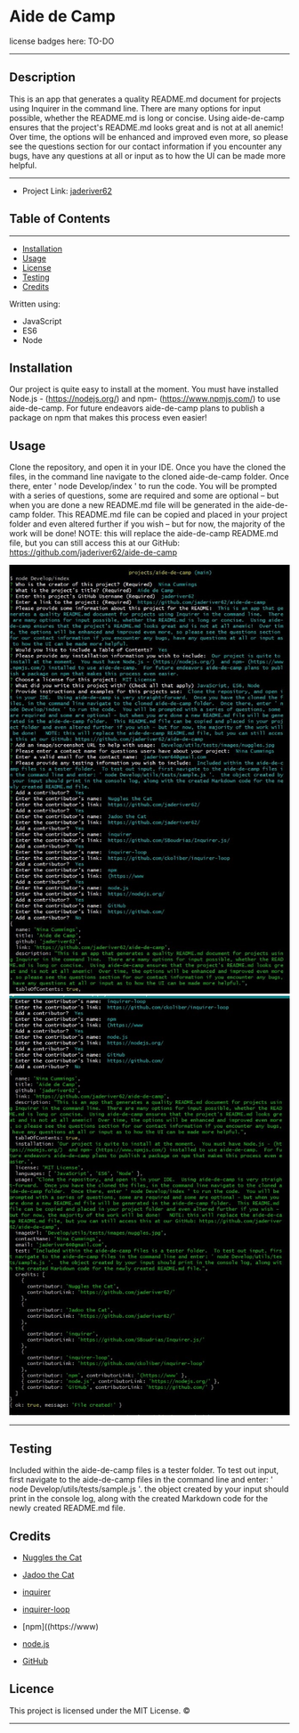 
# Aide de Camp

license badges here: TO-DO

---------------------------------------


## Description

This is an app that generates a quality README.md document for projects using Inquirer in the command line.  There are many options for input possible, whether the README.md is long or concise.  Using aide-de-camp ensures that the project's README.md looks great and is not at all anemic!  Over time, the options will be enhanced and improved even more, so please see the questions section for our contact information if you encounter any bugs, have any questions at all or input as to how the UI can be made more helpful.

---------------------------------------

* Project Link: [jaderiver62](https://github.com/jaderiver62/aide-de-camp)



## Table of Contents
---------------------------------------
* [Installation](#installation)
* [Usage](#usage)
* [License](#license)
* [Testing](#testing)
* [Credits](#credits)



Written using:

* JavaScript
* ES6
* Node

## Installation

Our project is quite easy to install at the moment.  You must have installed Node.js - (https://nodejs.org/)  and npm- (https://www.npmjs.com/) to use aide-de-camp.  For future endeavors aide-de-camp plans to publish a package on npm that makes this process even easier!

## Usage

Clone the repository, and open it in your IDE.  Once you have the cloned the files, in the command line navigate to the cloned aide-de-camp folder.  Once there, enter ' node Develop/index ' to run the code.  You will be prompted with a series of questions, some are required and some are optional – but when you are done a new README.md file will be generated in the aide-de-camp folder.  This README.md file can be copied and placed in your project folder and even altered further if you wish – but for now, the majority of the work will be done!   NOTE: this will replace the aide-de-camp README.md file, but you can still access this at our GitHub: https://github.com/jaderiver62/aide-de-camp

![Project Usage Image](Develop/utils/tests/images/screenshot1.jpg)
![Project Usage Image](Develop/utils/tests/images/screenshot2.jpg)

---------------------------------------



## Testing

Included within the aide-de-camp files is a tester folder.  To test out input, first navigate to the aide-de-camp files in the command line and enter: ' node Develop/utils/tests/sample.js '.  the object created by your input should print in the console log, along with the created Markdown code for the newly created README.md file.

## Credits


* [Nuggles the Cat](https://github.com/jaderiver62/)

* [Jadoo the Cat](https://github.com/jaderiver62/)

* [inquirer](https://github.com/SBoudrias/Inquirer.js/)

* [inquirer-loop](https://github.com/ckoliber/inquirer-loop)

* [npm]((https://www)

* [node.js](https://nodejs.org/)

* [GitHub](https://github.com/)
 



## Licence

This project is licensed under the MIT License.
&copy; 

---------------------------------------

